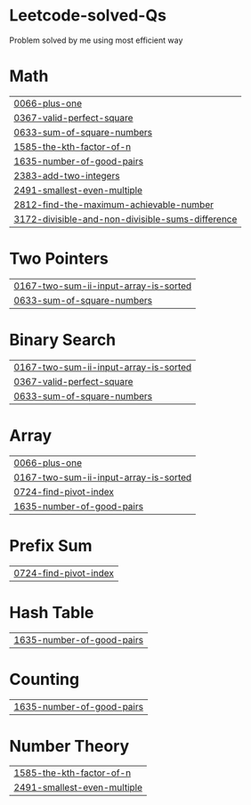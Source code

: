 # Leetcode-solved-Qs
Problem solved by me using most efficient way


# Math
|  |
| ------- |
| [0066-plus-one](https://github.com/akj2002276/Leetcode-solved-Qs/tree/master/0066-plus-one) |
| [0367-valid-perfect-square](https://github.com/akj2002276/Leetcode-solved-Qs/tree/master/0367-valid-perfect-square) |
| [0633-sum-of-square-numbers](https://github.com/akj2002276/Leetcode-solved-Qs/tree/master/0633-sum-of-square-numbers) |
| [1585-the-kth-factor-of-n](https://github.com/akj2002276/Leetcode-solved-Qs/tree/master/1585-the-kth-factor-of-n) |
| [1635-number-of-good-pairs](https://github.com/akj2002276/Leetcode-solved-Qs/tree/master/1635-number-of-good-pairs) |
| [2383-add-two-integers](https://github.com/akj2002276/Leetcode-solved-Qs/tree/master/2383-add-two-integers) |
| [2491-smallest-even-multiple](https://github.com/akj2002276/Leetcode-solved-Qs/tree/master/2491-smallest-even-multiple) |
| [2812-find-the-maximum-achievable-number](https://github.com/akj2002276/Leetcode-solved-Qs/tree/master/2812-find-the-maximum-achievable-number) |
| [3172-divisible-and-non-divisible-sums-difference](https://github.com/akj2002276/Leetcode-solved-Qs/tree/master/3172-divisible-and-non-divisible-sums-difference) |
# Two Pointers
|  |
| ------- |
| [0167-two-sum-ii-input-array-is-sorted](https://github.com/akj2002276/Leetcode-solved-Qs/tree/master/0167-two-sum-ii-input-array-is-sorted) |
| [0633-sum-of-square-numbers](https://github.com/akj2002276/Leetcode-solved-Qs/tree/master/0633-sum-of-square-numbers) |
# Binary Search
|  |
| ------- |
| [0167-two-sum-ii-input-array-is-sorted](https://github.com/akj2002276/Leetcode-solved-Qs/tree/master/0167-two-sum-ii-input-array-is-sorted) |
| [0367-valid-perfect-square](https://github.com/akj2002276/Leetcode-solved-Qs/tree/master/0367-valid-perfect-square) |
| [0633-sum-of-square-numbers](https://github.com/akj2002276/Leetcode-solved-Qs/tree/master/0633-sum-of-square-numbers) |
# Array
|  |
| ------- |
| [0066-plus-one](https://github.com/akj2002276/Leetcode-solved-Qs/tree/master/0066-plus-one) |
| [0167-two-sum-ii-input-array-is-sorted](https://github.com/akj2002276/Leetcode-solved-Qs/tree/master/0167-two-sum-ii-input-array-is-sorted) |
| [0724-find-pivot-index](https://github.com/akj2002276/Leetcode-solved-Qs/tree/master/0724-find-pivot-index) |
| [1635-number-of-good-pairs](https://github.com/akj2002276/Leetcode-solved-Qs/tree/master/1635-number-of-good-pairs) |
# Prefix Sum
|  |
| ------- |
| [0724-find-pivot-index](https://github.com/akj2002276/Leetcode-solved-Qs/tree/master/0724-find-pivot-index) |
# Hash Table
|  |
| ------- |
| [1635-number-of-good-pairs](https://github.com/akj2002276/Leetcode-solved-Qs/tree/master/1635-number-of-good-pairs) |
# Counting
|  |
| ------- |
| [1635-number-of-good-pairs](https://github.com/akj2002276/Leetcode-solved-Qs/tree/master/1635-number-of-good-pairs) |
# Number Theory
|  |
| ------- |
| [1585-the-kth-factor-of-n](https://github.com/akj2002276/Leetcode-solved-Qs/tree/master/1585-the-kth-factor-of-n) |
| [2491-smallest-even-multiple](https://github.com/akj2002276/Leetcode-solved-Qs/tree/master/2491-smallest-even-multiple) |